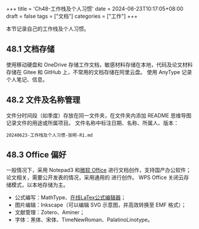 +++
title = 'Ch48-工作栈及个人习惯'
date = 2024-06-23T10:17:05+08:00
draft = false
tags = ["文档"]
categories = ["工作"]
+++

本节记录自己的工作栈及个人习惯。

## 48.1 文档存储

使用移动硬盘和 OneDrive 存储工作文档，敏感材料存储在本地，代码及论文材料存储在 Gitee 和 GitHub 上，不常用的文档存储在阿里云盘。
使用 AnyType 记录个人笔记、信息。

## 48.2 文件及名称管理

文件分时间段（如季度）存放在同一文件夹，在文件夹内添加 README 思维导图记录文件的用途或所属项目。
文件名称中标注日期、名称、所属人、版本：

```text
20240623-工作栈及个人习惯-张明-R1.md
```

## 48.3 Office 偏好

一般情况下，采用 Notepad3 和[微软 Office](https://otp.landian.vip/zh-cn/download.html) 进行文档创作，支持国产办公软件；论文相关，需要公开发表的情况，采用通用的 进行创作。
WPS Office 关闭云存储模式，以本地存储为主。

* 公式编写：MathType、[在线LaTex公式编辑器](https://www.latexlive.com/)；
* 图片编辑：Inkscape（可以编辑 SVG 示意图，并高效转换至 EMF 格式）；
* 文献管理：Zotero、Aminer；
* 字体：黑体、宋体、TimeNewRoman、PalatinoLinotype。

